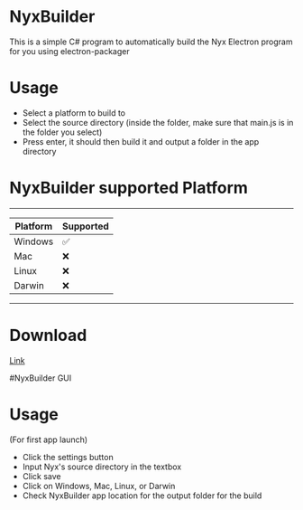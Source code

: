 # NyxBuilder
This is a simple C# program to automatically build the Nyx Electron program for you using electron-packager

# Usage
* Select a platform to build to
* Select the source directory (inside the folder, make sure that main.js is in the folder you select)
* Press enter, it should then build it and output a folder in the app directory

# NyxBuilder supported Platform
------------------------------------------------------
| Platform | Supported                               |
| ------- | -----------------------------------------|
| Windows | :white_check_mark:                       |
| Mac   | :x:                                        |
| Linux   | :x:                                      | 
| Darwin   | :x:                                     | 
------------------------------------------------------

# Download 
[Link](https://github.com/ping-127001/NyxBuilder/releases/tag/v1.0.0)


#NyxBuilder GUI

# Usage
(For first app launch)
* Click the settings button
* Input Nyx's source directory in the textbox
* Click save
* Click on Windows, Mac, Linux, or Darwin
* Check NyxBuilder app location for the output folder for the build
